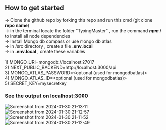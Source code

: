 ## How to get started

-> Clone the github repo by forking this repo and run this cmd (git clone <b>repo name</b>)<br/>
-> in the terminal locate the folder "TypingMaster" , run the command <i><b>npm i</b></i> to install all node dependencies<br/>
-> Install Mongo db compass or use mongo db atlas<br/>
-> in /src directory , create a file <b>.env.local</b><br/> 
-> in <b>.env.local</b> , create these variables<br/><br/>
    1) MONGO_URI=mongodb://localhost:27017<br/>
    2) NEXT_PUBLIC_BACKEND=http://localhost:3000/api<br/>
    3) MONGO_ATLAS_PASSWORD=<optional (used for mongodbatlas)><br/>
    4) MONGO_ATLAS_ID=<optional (used for mongodbatlas)><br/>
    5) SECRET_KEY=mysecretkey<br/>


### See the output on localhost:3000


![Screenshot from 2024-01-30 21-13-11](https://github.com/PIYUSH-GIRI23/Typing-Master/assets/130428916/a708ebd3-86e9-4c53-b12f-a04fbad76bfb)
![Screenshot from 2024-01-30 21-12-57](https://github.com/PIYUSH-GIRI23/Typing-Master/assets/130428916/3aa3d490-6c2b-4d2f-be98-5f99064db4f7)
![Screenshot from 2024-01-30 21-11-52](https://github.com/PIYUSH-GIRI23/Typing-Master/assets/130428916/4fcf3604-ee5d-4df6-8e90-9aa178caada6)
![Screenshot from 2024-01-30 21-12-49](https://github.com/PIYUSH-GIRI23/Typing-Master/assets/130428916/4593d7f6-51a2-431c-8b9d-e5c733a4a0fb)
